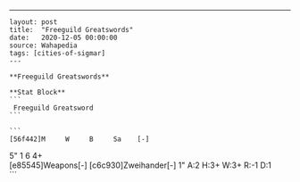 ---
    layout: post
    title:  "Freeguild Greatswords"
    date:   2020-12-05 00:00:00
    source: Wahapedia
    tags: [cities-of-sigmar]
    ---
    
    **Freeguild Greatswords**
    
    **Stat Block**
    ```
     Freeguild Greatsword
    ```
    
    ```
    [56f442]M     W     B     Sa    [-]
5"    1     6     4+    
[e85545]Weapons[-]
[c6c930]Zweihander[-]
1"     A:2    H:3+   W:3+   R:-1   D:1   
    ```
    
    
    